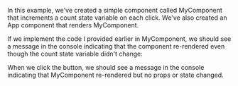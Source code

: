 In this example, we've created a simple component called MyComponent that increments a count state variable on each click. We've also created an App component that renders MyComponent.

If we implement the code I provided earlier in MyComponent, we should see a message in the console indicating that the component re-rendered even though the count state variable didn't change:

<!-- import React, { useRef, useEffect } from 'react';

function MyComponent(props) {
  const [count, setCount] = useState(0);
  const prevProps = useRef();
  const prevState = useRef();

  useEffect(() => {
    if (prevProps.current && prevState.current) {
      if (prevProps.current.someProp !== props.someProp ||
          prevState.current.count !== count) {
        console.log('MyComponent re-rendered due to prop or state change');
      } else {
        console.log('MyComponent re-rendered but no props or state changed');
      }
    }
    prevProps.current = props;
    prevState.current = { count };
  });

  return (
    <button onClick={() => setCount(count)}>Click me</button>
  );
}

function App() {
  return (
    <div>
      <MyComponent />
    </div>
  );
} -->

When we click the button, we should see a message in the console indicating that MyComponent re-rendered but no props or state changed.
